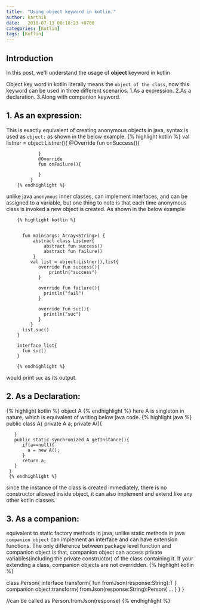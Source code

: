 ```yaml
---
title:  "Using object keyword in kotlin."
author: karthik
date:   2018-07-13 00:18:23 +0700
categories: [Kotlin]
tags: [Kotlin]
---
```


## Introduction
In this post, we'll understand the usage of **object** keyword in  kotlin

Object key word in kotlin literally means the `object of the class`, now this keyword can be used in three different scenarios.
1.As a expression.
2.As a declaration.
3.Along with companion keyword.

## 1. As an expression:
This is exactly equivalent of creating anonymous objects in java, syntax is used as `object:` as shown in the below example.
        {% highlight kotlin %}
        val listner = object:Listner(){
                @Override
                fun onSuccess(){

                }
                @Override
                fun onFailure(){

                }
             }
        {% endhighlight %}

unlike java `anonymous` inner classes, can implement interfaces, and can be assigned to a variable, but one thing to note is that each time anonymous class is invoked a new object is created. As shown in the below example

        {% highlight kotlin %}


          fun main(args: Array<String>) {
              abstract class Listner{
                  abstract fun success()
                  abstract fun failure()
              }
             val list = object:Listner(),list{
                override fun success(){
                    println("success")            
                }

                override fun failure(){
                  println("fail")
                }

                override fun suc(){
                  println("suc")
                }
             }
          list.suc()
        }

        interface list{
          fun suc()
        }

        {% endhighlight %}

would print `suc` as its output.

## 2. As a Declaration:
  {% highlight kotlin %}
   object A
  {% endhighlight %}
 here A is singleton in nature, which is equivalent of writing below java code.
     {% highlight java %}
     public class A{
       private A a;
       private A(){

       }
       public static synchronized A getInstance(){
          if(a==null){
            a = new A();
          }
          return a;
       }
     }
     {% endhighlight %}
  since the instance of the class is created immediately, there is no constructor allowed inside object, it can also implement and extend like any other kotlin classes.

## 3. As a companion:
  equivalent to static factory methods in java, unlike static methods in java `companion object` can implement an interface and can have extension functions.
  The only difference between package level function and companion object is that, companion object can access private variables(including the private constructor) of the class containing it.
  If your extending a class, companion objects are not overridden.
  {% highlight kotlin %}

   class Person{
     interface transform{
       fun fromJson(response:String):T
     }
     companion object:transform{
       fromJson(response:String):Person{
         ...
       }
     }
   }

   //can be called as
   Person.fromJson(response)
  {% endhighlight %}
